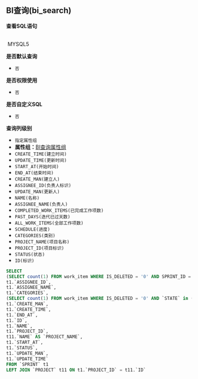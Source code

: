 ## BI查询(bi_search) <!-- {docsify-ignore-all} -->



<p class="panel-title"><b>查看SQL语句</b></p>
<br>

<el-row>
&nbsp;<el-tag @click="MYSQL5 = true">MYSQL5</el-tag>
</el-row>

<br>
<p class="panel-title"><b>是否默认查询</b></p>

* `否`

<p class="panel-title"><b>是否权限使用</b></p>

* `否`

<p class="panel-title"><b>是否自定义SQL</b></p>

* `否`

<p class="panel-title"><b>查询列级别</b></p>

* `指定属性组`
*  **属性组：**[BI查询属性组](#)
  * `CREATE_TIME(建立时间)`
  * `UPDATE_TIME(更新时间)`
  * `START_AT(开始时间)`
  * `END_AT(结束时间)`
  * `CREATE_MAN(建立人)`
  * `ASSIGNEE_ID(负责人标识)`
  * `UPDATE_MAN(更新人)`
  * `NAME(名称)`
  * `ASSIGNEE_NAME(负责人)`
  * `COMPLETED_WORK_ITEMS(已完成工作项数)`
  * `PAST_DAYS(迭代已过天数)`
  * `ALL_WORK_ITEMS(全部工作项数)`
  * `SCHEDULE(进度)`
  * `CATEGORIES(类别)`
  * `PROJECT_NAME(项目名称)`
  * `PROJECT_ID(项目标识)`
  * `STATUS(状态)`
  * `ID(标识)`






<el-dialog v-model="MYSQL5" title="MYSQL5">

```sql
SELECT
(SELECT count(1) FROM work_item WHERE IS_DELETED = '0' AND SPRINT_ID = t1.`ID`) AS `ALL_WORK_ITEMS`,
t1.`ASSIGNEE_ID`,
t1.`ASSIGNEE_NAME`,
t1.`CATEGORIES`,
(SELECT count(1) FROM work_item WHERE IS_DELETED = '0' AND `STATE` in (select ID from work_item_state where TYPE = 'completed') AND SPRINT_ID = t1.`ID`) AS `COMPLETED_WORK_ITEMS`,
t1.`CREATE_MAN`,
t1.`CREATE_TIME`,
t1.`END_AT`,
t1.`ID`,
t1.`NAME`,
t1.`PROJECT_ID`,
t11.`NAME` AS `PROJECT_NAME`,
t1.`START_AT`,
t1.`STATUS`,
t1.`UPDATE_MAN`,
t1.`UPDATE_TIME`
FROM `SPRINT` t1 
LEFT JOIN `PROJECT` t11 ON t1.`PROJECT_ID` = t11.`ID` 


```

</el-dialog>

<script>
 const { createApp } = Vue
  createApp({
    data() {
      return {
                MYSQL5 : false
        
      }
    },
    methods: {
    }
  }).use(ElementPlus).mount('#app')
</script>